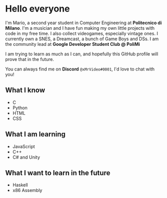 # Hello everyone

I'm Mario, a second year student in Computer Engineering at **Politecnico di Milano**.
I'm a musician and I have fun making my own little projects with code in my free time.
I also collect videogames, especially vintage ones. I currently own a SNES, a Dreamcast, a bunch of Game Boys and DSs.
I am the community lead at **Google Developer Student Club @ PoliMi**

I am trying to learn as much as I can, and hopefully this GitHub profile will prove that in the future.

You can always find me on **Discord** `@xMrVideo#0001`, I'd love to chat with you!

## What I know
* C
* Python
* HTML
* CSS

## What I am learning
* JavaScript
* C++
* C# and Unity

## What I want to learn in the future
* Haskell
* x86 Assembly

<!--
**MrVideo/MrVideo** is a ✨ _special_ ✨ repository because its `README.md` (this file) appears on your GitHub profile.

Here are some ideas to get you started:

- 🔭 I’m currently working on ...
- 🌱 I’m currently learning ...
- 👯 I’m looking to collaborate on ...
- 🤔 I’m looking for help with ...
- 💬 Ask me about ...
- 📫 How to reach me: ...
- 😄 Pronouns: ...
- ⚡ Fun fact: ...
-->

